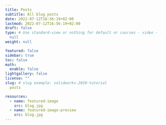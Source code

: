 ```yaml
---
title: Posts
subtitle: All blog posts
date: 2022-07-12T16:56:19+02:00
lastmod: 2022-07-12T16:56:19+02:00
draft: false
type: # Use standard-view or nothing for default or courses - video - landingpage 
  null
weight: null

featured: false
sidebar: true
toc: false
math:
  enable: false
lightgallery: false
license: ""
slug: # slug exemple: solidworks-2020-tutorial
  posts

resources:
  - name: featured-image
    src: blog.jpg
  - name: featured-image-preview
    src: blog.jpg
---
```


